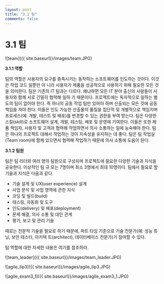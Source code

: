 ```yaml
---
layout: post
title: "3.1 팀"
comments: false
---
```


3.1 팀
======

![team]({{ site.baseurl}}/images/team.JPG)
  
__3.1.1 역할__

팀의 역할은 사용자의 요구를 충족시키는 동작하는 소프트웨어를 인도하는 것이다. 이것은 작업 코드 일뿐만 아
니라 사용자가 제품을 성공적으로 사용하기 위해 필요한 모든 것을 의미한다.
팀은 기존의 IT 팀과는 다르다. 왜냐하면 모든 IT 분야 출신의 사람들이 사용자와 함께 서로 긴밀히 협력해 일하
기 때문이다. 프로젝트에는 독자적으로 일하는 별도의 팀이 없어야 한다. 즉 하나의 공동 작업 팀만 있어야 하며
산출되는 모든 것에 공동 책임을 져야 한다. 이들은 인도 가능한 산출물의 품질을 집단적 및 개별적으로 책임지며
프로세스(예: 개발, 테스트 및 배포)를 변경할 수 있는 권한을 부여 받는다.
팀은 다양한 스킬(skill)로 소프트웨어 설계, 개발, 테스팅, 배포 및 운영에 기여한다. 이들은 또한 제품 책임자,
사용자 및 고객과 협력해 작업하면서 의사 소통하는 일에 능숙해야 한다.
팀은 하나의 프로젝트 대해서 작업하는 것이 지속성을 유지하는 데 좋다. 팀은 팀 작업실(Team room)에 함께
있으면서 협력해 작업하기 때문에 의사 소통에 도움이 된다.

__3.1.2 팀원__

팀은 팀 리더와 여러 명의 팀원으로 구성되며 프로젝트에 필요한 다양한 기술과 지식을 공유한다. 이상적인 팀 규
모는 7명이며 최소 3명에서 최대 10명이다. 팀에서 필요로 할 기술과 지식은 다음과 같다.
  * 기술 설계 및 UX(user experience) 설계
  * 사업 분석 및 사업 영역에 관한 지식
  * 코딩 및 빌드(build)
  * 테스팅, 자동화 및 도구
  * 인도(delivery) 및 배포(deployment)
  * 문제 해결, 의사 소통 및 대인 관계
  * 평가, 보고 및 관리 기술
  
때로는 전문적 기술을 필요로 하기 때문에, 파트 타임 기준으로 기술 전문가(예: 성능 튜닝, 보안 테스터, 아키텍
트(architect), 데이터베이스 전문가)가 참여할 수 있다.
  
팀 역할에 대한 자세한 내용은 여기를 참조하라.
  
![team_leader]({{ site.baseurl}}/images/team_leader.JPG)  
  
![agile_tip3]({{ site.baseurl}}/images/agile_tip3.JPG)
  
![agile_exam3_1]({{ site.baseurl}}/images/agile_exam3_1.JPG)